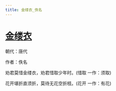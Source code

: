 ```yaml
---
title: 金缕衣_佚名
---
```


# [金缕衣](http://so.gushiwen.org/view_2073.aspx)

朝代：唐代

作者：佚名

劝君莫惜金缕衣，劝君惜取少年时。(惜取 一作：须取)

花开堪折直须折，莫待无花空折枝。(花开 一作：有花)
